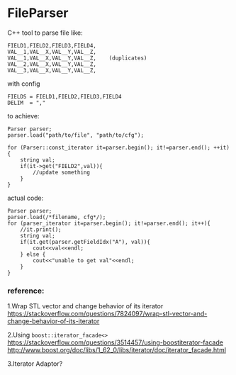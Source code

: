 # FileParser

C++ tool to parse file like:

```
FIELD1,FIELD2,FIELD3,FIELD4,
VAL__1,VAL__X,VAL__Y,VAL__Z,
VAL__1,VAL__X,VAL__Y,VAL__Z,    (duplicates)
VAL__2,VAL__X,VAL__Y,VAL__Z,
VAL__3,VAL__X,VAL__Y,VAL__Z,
```
with config
```
FIELDS = FIELD1,FIELD2,FIELD3,FIELD4
DELIM  = ","
```

to achieve:

```
Parser parser;
parser.load("path/to/file", "path/to/cfg");

for (Parser::const_iterator it=parser.begin(); it!=parser.end(); ++it){
	string val;
	if(it->get("FIELD2",val)){
		//update something
	}
}
```

actual code:

```
Parser parser;
parser.load(/*filename, cfg*/);
for (parser_iterator it=parser.begin(); it!=parser.end(); it++){
    //it.print();
    string val;
    if(it.get(parser.getFieldIdx("A"), val)){
        cout<<val<<endl;
    } else {
        cout<<"unable to get val"<<endl;
    }
}
```


### reference:
1.Wrap STL vector and change behavior of its iterator  
https://stackoverflow.com/questions/7824097/wrap-stl-vector-and-change-behavior-of-its-iterator

2.Using `boost::iterator_facade<>`  
https://stackoverflow.com/questions/3514457/using-boostiterator-facade  
http://www.boost.org/doc/libs/1_62_0/libs/iterator/doc/iterator_facade.html

3.Iterator Adaptor?
